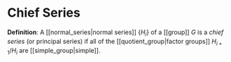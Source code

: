# Chief Series
**Definition**: A [[normal_series|normal series]] $\{H_i\}$ of a [[group]] $G$ is a *chief series* (or principal series) if all of the [[quotient_group|factor groups]] $H_{i+1}/H_i$ are [[simple_group|simple]]. 